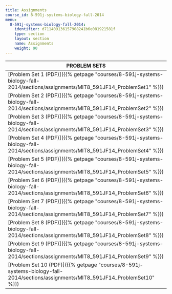 ```yaml
---
title: Assignments
course_id: 8-591j-systems-biology-fall-2014
menu:
  8-591j-systems-biology-fall-2014:
    identifier: d711409136157908241b6e081921581f
    type: section
    layout: section
    name: Assignments
    weight: 90
---
```

| PROBLEM SETS |
| --- |
| [Problem Set 1 (PDF)]({{% getpage "courses/8-591j-systems-biology-fall-2014/sections/assignments/MIT8_591JF14_ProblemSet1" %}}) |
| [Problem Set 2 (PDF)]({{% getpage "courses/8-591j-systems-biology-fall-2014/sections/assignments/MIT8_591JF14_ProblemSet2" %}}) |
| [Problem Set 3 (PDF)]({{% getpage "courses/8-591j-systems-biology-fall-2014/sections/assignments/MIT8_591JF14_ProblemSet3" %}}) |
| [Problem Set 4 (PDF)]({{% getpage "courses/8-591j-systems-biology-fall-2014/sections/assignments/MIT8_591JF14_ProblemSet4" %}}) |
| [Problem Set 5 (PDF)]({{% getpage "courses/8-591j-systems-biology-fall-2014/sections/assignments/MIT8_591JF14_ProblemSet5" %}}) |
| [Problem Set 6 (PDF)]({{% getpage "courses/8-591j-systems-biology-fall-2014/sections/assignments/MIT8_591JF14_ProblemSet6" %}}) |
| [Problem Set 7 (PDF)]({{% getpage "courses/8-591j-systems-biology-fall-2014/sections/assignments/MIT8_591JF14_ProblemSet7" %}}) |
| [Problem Set 8 (PDF)]({{% getpage "courses/8-591j-systems-biology-fall-2014/sections/assignments/MIT8_591JF14_ProblemSet8" %}}) |
| [Problem Set 9 (PDF)]({{% getpage "courses/8-591j-systems-biology-fall-2014/sections/assignments/MIT8_591JF14_ProblemSet9" %}}) |
| [Problem Set 10 (PDF)]({{% getpage "courses/8-591j-systems-biology-fall-2014/sections/assignments/MIT8_591JF14_ProblemSet10" %}})